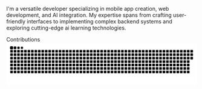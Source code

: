 I'm a versatile developer specializing in mobile app creation, web development, and AI integration. My expertise spans from crafting user-friendly interfaces to implementing complex backend systems and exploring cutting-edge ai learning technologies.


Contributions
![snake gif](https://github.com/feyroozecode/feyroozecode/blob/output/github-snake-dark.svg)

